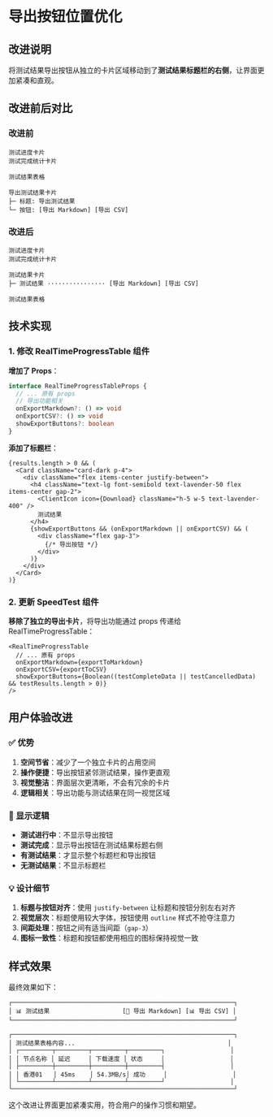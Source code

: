 # 导出按钮位置优化

## 改进说明

将测试结果导出按钮从独立的卡片区域移动到了**测试结果标题栏的右侧**，让界面更加紧凑和直观。

## 改进前后对比

### 改进前
```
测试进度卡片
测试完成统计卡片

测试结果表格

导出测试结果卡片
├─ 标题: 导出测试结果  
└─ 按钮: [导出 Markdown] [导出 CSV]
```

### 改进后  
```
测试进度卡片
测试完成统计卡片

测试结果卡片
├─ 测试结果 ················ [导出 Markdown] [导出 CSV]

测试结果表格
```

## 技术实现

### 1. 修改 RealTimeProgressTable 组件

**增加了 Props**：
```typescript
interface RealTimeProgressTableProps {
  // ... 原有 props
  // 导出功能相关
  onExportMarkdown?: () => void
  onExportCSV?: () => void
  showExportButtons?: boolean
}
```

**添加了标题栏**：
```tsx
{results.length > 0 && (
  <Card className="card-dark p-4">
    <div className="flex items-center justify-between">
      <h4 className="text-lg font-semibold text-lavender-50 flex items-center gap-2">
        <ClientIcon icon={Download} className="h-5 w-5 text-lavender-400" />
        测试结果
      </h4>
      {showExportButtons && (onExportMarkdown || onExportCSV) && (
        <div className="flex gap-3">
          {/* 导出按钮 */}
        </div>
      )}
    </div>
  </Card>
)}
```

### 2. 更新 SpeedTest 组件

**移除了独立的导出卡片**，将导出功能通过 props 传递给 RealTimeProgressTable：

```tsx
<RealTimeProgressTable
  // ... 原有 props
  onExportMarkdown={exportToMarkdown}
  onExportCSV={exportToCSV}
  showExportButtons={Boolean((testCompleteData || testCancelledData) && testResults.length > 0)}
/>
```

## 用户体验改进

### ✅ 优势

1. **空间节省**：减少了一个独立卡片的占用空间
2. **操作便捷**：导出按钮紧邻测试结果，操作更直观
3. **视觉整洁**：界面层次更清晰，不会有冗余的卡片
4. **逻辑相关**：导出功能与测试结果在同一视觉区域

### 🎯 显示逻辑

- **测试进行中**：不显示导出按钮
- **测试完成**：显示导出按钮在测试结果标题右侧
- **有测试结果**：才显示整个标题栏和导出按钮
- **无测试结果**：不显示标题栏

### 💡 设计细节

1. **标题与按钮对齐**：使用 `justify-between` 让标题和按钮分别左右对齐
2. **视觉层次**：标题使用较大字体，按钮使用 `outline` 样式不抢夺注意力
3. **间距处理**：按钮之间有适当间距（`gap-3`）
4. **图标一致性**：标题和按钮都使用相应的图标保持视觉一致

## 样式效果

最终效果如下：

```
┌─────────────────────────────────────────────────────────────┐
│ 📊 测试结果                    [📄 导出 Markdown] [📊 导出 CSV] │
└─────────────────────────────────────────────────────────────┘

┌─────────────────────────────────────────────────────────────┐
│ 测试结果表格内容...                                          │
│ ┌─────────┬─────────┬─────────┬─────────┐                  │
│ │ 节点名称 │ 延迟     │ 下载速度 │ 状态     │                  │
│ ├─────────┼─────────┼─────────┼─────────┤                  │
│ │ 香港01   │ 45ms    │ 54.3MB/s│ 成功     │                  │
│ └─────────┴─────────┴─────────┴─────────┘                  │
└─────────────────────────────────────────────────────────────┘
```

这个改进让界面更加紧凑实用，符合用户的操作习惯和期望。